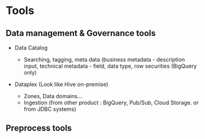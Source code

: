 # Tools 
## Data management & Governance tools

- Data Catalog
  - Searching, tagging, meta data (business metadata - description input, technical metadata - field, data type, row securities (BigQuery only)
  
- Dataplex (Look like Hive on-premise)
  - Zones, Data domains...
  - Ingestion (from other product : BigQuery, Pub/Sub, Cloud Storage. or from JDBC systems)

## Preprocess tools
  
